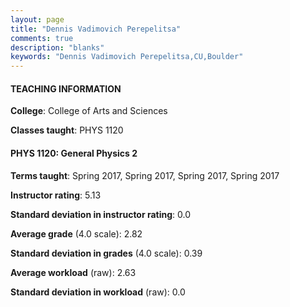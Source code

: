 ```yaml
---
layout: page
title: "Dennis Vadimovich Perepelitsa" 
comments: true
description: "blanks"
keywords: "Dennis Vadimovich Perepelitsa,CU,Boulder"
---
```

<head>
<script src="https://ajax.googleapis.com/ajax/libs/jquery/2.1.3/jquery.min.js"></script>
<script src="https://dl.dropboxusercontent.com/s/pc42nxpaw1ea4o9/highcharts.js?dl=0"></script>
<!-- <script src="../assets/js/highcharts.js"></script> -->
<style type="text/css">@font-face {
	font-family: "Bebas Neue";
	src: url(https://www.filehosting.org/file/details/544349/BebasNeue Regular.otf) format("opentype");
	}
	h1.Bebas { 
		font-family: "Bebas Neue", Verdana, Tahoma;
	}
</style>
</head>
	   
#### TEACHING INFORMATION

**College**: College of Arts and Sciences

**Classes taught**: PHYS 1120

#### PHYS 1120: General Physics 2

**Terms taught**: Spring 2017, Spring 2017, Spring 2017, Spring 2017

**Instructor rating**: 5.13

**Standard deviation in instructor rating**: 0.0

**Average grade** (4.0 scale): 2.82

**Standard deviation in grades** (4.0 scale): 0.39

**Average workload** (raw): 2.63

**Standard deviation in workload** (raw): 0.0


